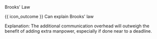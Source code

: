 <span id="title">Brooks' Law</span>

<span id="prereqs"></span>

<span id="outcomes">{{ icon_outcome }} Can explain Brooks' law</span>

<div id="body">

<box type="definition">
  <include src="../../common/definitions.md#def-brooks-law" />
</box>

Explanation: The additional communication overhead will outweigh the benefit of adding extra manpower, especially if done near to a deadline.

</div>

<div id="extras">

<include src="exercises.md" />

</div>